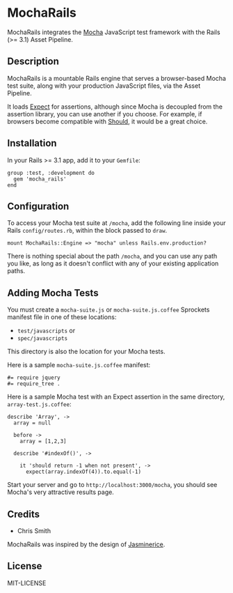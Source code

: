 # MochaRails

MochaRails integrates the [Mocha](http://visionmedia.github.com/mocha/) JavaScript test framework with the Rails (>= 3.1) Asset Pipeline.

## Description

MochaRails is a mountable Rails engine that serves a browser-based Mocha test suite, along with your production JavaScript files, via the Asset Pipeline.

It loads [Expect](https://github.com/LearnBoost/expect.js) for assertions, although since Mocha is decoupled from the assertion library, you can
use another if you choose. For example, if browsers become compatible with
[Should](https://github.com/visionmedia/should.js), it would be a great choice.

## Installation

In your Rails >= 3.1 app, add it to your `Gemfile`:

```
group :test, :development do
  gem 'mocha_rails'
end
```

## Configuration

To access your Mocha test suite at `/mocha`, add the following line inside your Rails `config/routes.rb`,
within the block passed to `draw`.

```
mount MochaRails::Engine => "mocha" unless Rails.env.production?
```

There is nothing special about the path `/mocha`, and you can use any path you like,
as long as it doesn't conflict with any of your existing application paths.

## Adding Mocha Tests

You must create a `mocha-suite.js` or `mocha-suite.js.coffee` Sprockets manifest file in
one of these locations:

* `test/javascripts`
or
* `spec/javascripts`

This directory is also the location for your Mocha tests.

Here is a sample `mocha-suite.js.coffee` manifest:

```
#= require jquery
#= require_tree .
```

Here is a sample Mocha test with an Expect assertion in the same directory, `array-test.js.coffee`:

```
describe 'Array', ->
  array = null

  before ->
    array = [1,2,3]

  describe '#indexOf()', ->

    it 'should return -1 when not present', ->
      expect(array.indexOf(4)).to.equal(-1)
```

Start your server and go to `http://localhost:3000/mocha`, you should see Mocha's very attractive results page.

## Credits

* Chris Smith <quartzmo>

MochaRails was inspired by the design of [Jasminerice](https://github.com/bradphelan/jasminerice).

## License

MIT-LICENSE